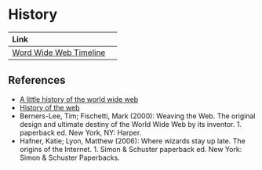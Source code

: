 # History

| Link |  |
| :--- | :--- |
| [Word Wide Web Timeline](http://www.pewinternet.org/2014/03/11/world-wide-web-timeline/) |  |

## References

* [A little history of the world wide web](https://www.w3.org/History.html)
* [History of the web](https://webfoundation.org/about/vision/history-of-the-web/)
* Berners-Lee, Tim; Fischetti, Mark \(2000\): Weaving the Web. The original design and ultimate destiny of the World Wide Web by its inventor. 1. paperback ed. New York, NY: Harper.
* Hafner, Katie; Lyon, Matthew \(2006\): Where wizards stay up late. The origins of the Internet. 1. Simon & Schuster paperback ed. New York: Simon & Schuster Paperbacks.

